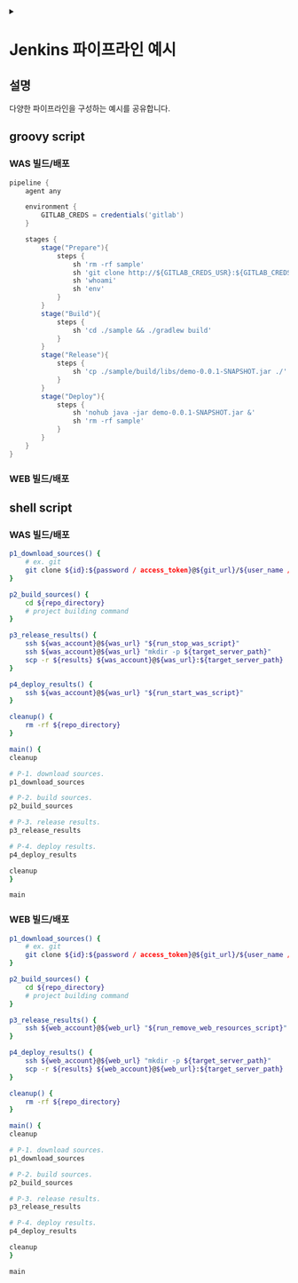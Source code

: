 <link rel="stylesheet" type="text/css" href="/css/header.css">
<link rel="stylesheet" type="text/css" href="/css/bootstrap/5.3.0-alpha1/bootstrap.css">
<div class="sticky-top bg-white pt-1 pb-2" id="header-div-max"></div>
<details id="display-none"><summary></summary>
  <script src="/js/header.js" defer="defer"></script>
</details>

# Jenkins 파이프라인 예시
## 설명
다양한 파이프라인을 구성하는 예시를 공유합니다.

## groovy script
### WAS 빌드/배포
```groovy
pipeline {
    agent any

    environment {
        GITLAB_CREDS = credentials('gitlab')
    }

    stages {
        stage("Prepare"){
            steps {
                sh 'rm -rf sample'
                sh 'git clone http://${GITLAB_CREDS_USR}:${GITLAB_CREDS_PSW}@13.209.11.11:48080/pipeline/sample.git -b main'
                sh 'whoami'
                sh 'env'
            }
        }
        stage("Build"){
            steps {
                sh 'cd ./sample && ./gradlew build'
            }
        }
        stage("Release"){
            steps {
                sh 'cp ./sample/build/libs/demo-0.0.1-SNAPSHOT.jar ./'
            }
        }
        stage("Deploy"){
            steps {
                sh 'nohub java -jar demo-0.0.1-SNAPSHOT.jar &'
                sh 'rm -rf sample'
            }
        }
    }
}

```
### WEB 빌드/배포
<!-- TODO: 스크립트 추가 -->

## shell script
### WAS 빌드/배포
```bash
p1_download_sources() {
    # ex. git
    git clone ${id}:${password / access_token}@${git_url}/${user_name / group_name}/${repo_name}.git -b dev
}

p2_build_sources() {
    cd ${repo_directory}
    # project building command
}

p3_release_results() {
    ssh ${was_account}@${was_url} "${run_stop_was_script}"
    ssh ${was_account}@${was_url} "mkdir -p ${target_server_path}"
    scp -r ${results} ${was_account}@${was_url}:${target_server_path}
}

p4_deploy_results() {
    ssh ${was_account}@${was_url} "${run_start_was_script}"
}

cleanup() {
    rm -rf ${repo_directory}
}

main() {
cleanup

# P-1. download sources.
p1_download_sources

# P-2. build sources.
p2_build_sources

# P-3. release results.
p3_release_results

# P-4. deploy results.
p4_deploy_results

cleanup
}

main
```

### WEB 빌드/배포
```bash
p1_download_sources() {
    # ex. git
    git clone ${id}:${password / access_token}@${git_url}/${user_name / group_name}/${repo_name}.git -b dev
}

p2_build_sources() {
    cd ${repo_directory}
    # project building command
}

p3_release_results() {
    ssh ${web_account}@${web_url} "${run_remove_web_resources_script}"
}

p4_deploy_results() {
    ssh ${web_account}@${web_url} "mkdir -p ${target_server_path}"
    scp -r ${results} ${web_account}@${web_url}:${target_server_path}
}

cleanup() {
    rm -rf ${repo_directory}
}

main() {
cleanup

# P-1. download sources.
p1_download_sources

# P-2. build sources.
p2_build_sources

# P-3. release results.
p3_release_results

# P-4. deploy results.
p4_deploy_results

cleanup
}

main
```